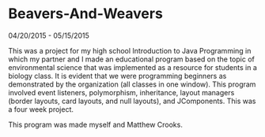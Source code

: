 # Beavers-And-Weavers

04/20/2015 - 05/15/2015

This was a project for my high school Introduction to Java Programming in which my partner and I made an educational program based on the topic of environmental science that was implemented as a resource for students in a biology class. It is evident that we were programming beginners as demonstrated by the organization (all classes in one window). This program involved event listeners,  polymorphism, inheritance, layout managers (border layouts, card layouts, and null layouts), and JComponents. This was a four week project.

This program was made myself and Matthew Crooks. 
